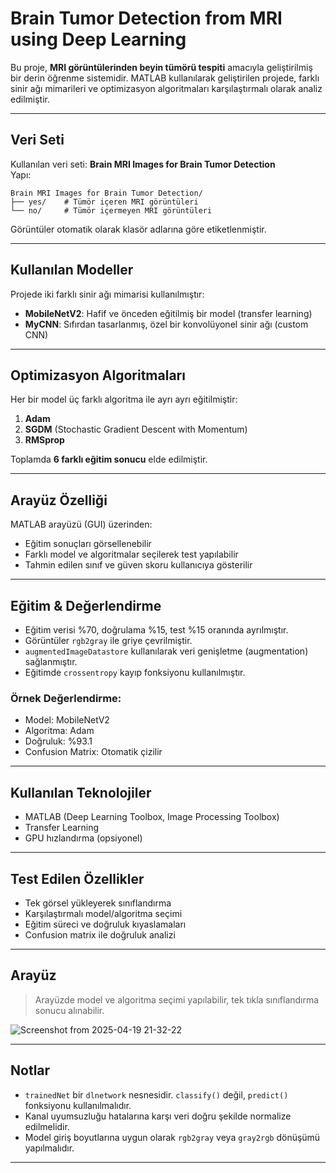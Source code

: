 # Brain Tumor Detection from MRI using Deep Learning

Bu proje, **MRI görüntülerinden beyin tümörü tespiti** amacıyla geliştirilmiş bir derin öğrenme sistemidir. MATLAB kullanılarak geliştirilen projede, farklı sinir ağı mimarileri ve optimizasyon algoritmaları karşılaştırmalı olarak analiz edilmiştir.

---

## Veri Seti

Kullanılan veri seti: **Brain MRI Images for Brain Tumor Detection**  
Yapı:

```
Brain MRI Images for Brain Tumor Detection/
├── yes/    # Tümör içeren MRI görüntüleri
└── no/     # Tümör içermeyen MRI görüntüleri
```

Görüntüler otomatik olarak klasör adlarına göre etiketlenmiştir.

---

## Kullanılan Modeller

Projede iki farklı sinir ağı mimarisi kullanılmıştır:

- **MobileNetV2**: Hafif ve önceden eğitilmiş bir model (transfer learning)
- **MyCNN**: Sıfırdan tasarlanmış, özel bir konvolüyonel sinir ağı (custom CNN)

---

## Optimizasyon Algoritmaları

Her bir model üç farklı algoritma ile ayrı ayrı eğitilmiştir:

1. **Adam**
2. **SGDM** (Stochastic Gradient Descent with Momentum)
3. **RMSprop**

Toplamda **6 farklı eğitim sonucu** elde edilmiştir.

---

## Arayüz Özelliği

MATLAB arayüzü (GUI) üzerinden:

- Eğitim sonuçları görsellenebilir
- Farklı model ve algoritmalar seçilerek test yapılabilir
- Tahmin edilen sınıf ve güven skoru kullanıcıya gösterilir

---

## Eğitim & Değerlendirme

- Eğitim verisi %70, doğrulama %15, test %15 oranında ayrılmıştır.
- Görüntüler `rgb2gray` ile griye çevrilmiştir.
- `augmentedImageDatastore` kullanılarak veri genişletme (augmentation) sağlanmıştır.
- Eğitimde `crossentropy` kayıp fonksiyonu kullanılmıştır.

### Örnek Değerlendirme:

- Model: MobileNetV2  
- Algoritma: Adam  
- Doğruluk: %93.1  
- Confusion Matrix: Otomatik çizilir

---

## Kullanılan Teknolojiler

- MATLAB (Deep Learning Toolbox, Image Processing Toolbox)
- Transfer Learning
- GPU hızlandırma (opsiyonel)

---

## Test Edilen Özellikler

- Tek görsel yükleyerek sınıflandırma
- Karşılaştırmalı model/algoritma seçimi
- Eğitim süreci ve doğruluk kıyaslamaları
- Confusion matrix ile doğruluk analizi


---

## Arayüz

> Arayüzde model ve algoritma seçimi yapılabilir, tek tıkla sınıflandırma sonucu alınabilir.

![Screenshot from 2025-04-19 21-32-22](https://github.com/user-attachments/assets/951f1af1-697d-4c34-adbd-7a9409a9d2a0)


---

## Notlar

- `trainedNet` bir `dlnetwork` nesnesidir. `classify()` değil, `predict()` fonksiyonu kullanılmalıdır.
- Kanal uyumsuzluğu hatalarına karşı veri doğru şekilde normalize edilmelidir.
- Model giriş boyutlarına uygun olarak `rgb2gray` veya `gray2rgb` dönüşümü yapılmalıdır.

---

